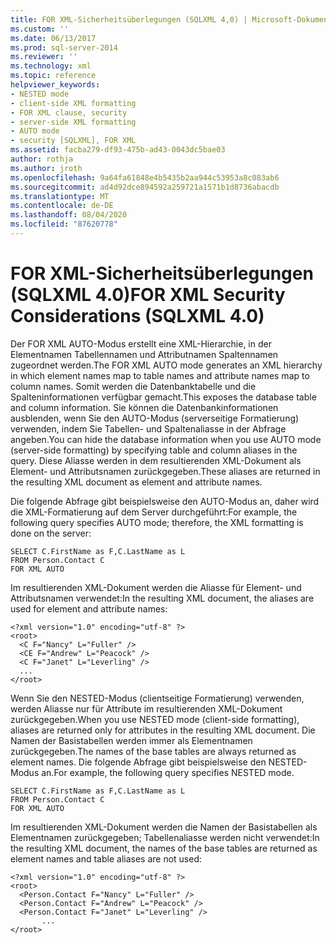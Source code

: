 ```yaml
---
title: FOR XML-Sicherheitsüberlegungen (SQLXML 4,0) | Microsoft-Dokumentation
ms.custom: ''
ms.date: 06/13/2017
ms.prod: sql-server-2014
ms.reviewer: ''
ms.technology: xml
ms.topic: reference
helpviewer_keywords:
- NESTED mode
- client-side XML formatting
- FOR XML clause, security
- server-side XML formatting
- AUTO mode
- security [SQLXML], FOR XML
ms.assetid: facba279-df93-475b-ad43-0043dc5bae03
author: rothja
ms.author: jroth
ms.openlocfilehash: 9a64fa61848e4b5435b2aa944c53953a8c083ab6
ms.sourcegitcommit: ad4d92dce894592a259721a1571b1d8736abacdb
ms.translationtype: MT
ms.contentlocale: de-DE
ms.lasthandoff: 08/04/2020
ms.locfileid: "87620778"
---
```

# <a name="for-xml-security-considerations-sqlxml-40"></a><span data-ttu-id="aadf0-102">FOR XML-Sicherheitsüberlegungen (SQLXML 4.0)</span><span class="sxs-lookup"><span data-stu-id="aadf0-102">FOR XML Security Considerations (SQLXML 4.0)</span></span>
  <span data-ttu-id="aadf0-103">Der FOR XML AUTO-Modus erstellt eine XML-Hierarchie, in der Elementnamen Tabellennamen und Attributnamen Spaltennamen zugeordnet werden.</span><span class="sxs-lookup"><span data-stu-id="aadf0-103">The FOR XML AUTO mode generates an XML hierarchy in which element names map to table names and attribute names map to column names.</span></span> <span data-ttu-id="aadf0-104">Somit werden die Datenbanktabelle und die Spalteninformationen verfügbar gemacht.</span><span class="sxs-lookup"><span data-stu-id="aadf0-104">This exposes the database table and column information.</span></span> <span data-ttu-id="aadf0-105">Sie können die Datenbankinformationen ausblenden, wenn Sie den AUTO-Modus (serverseitige Formatierung) verwenden, indem Sie Tabellen- und Spaltenaliasse in der Abfrage angeben.</span><span class="sxs-lookup"><span data-stu-id="aadf0-105">You can hide the database information when you use AUTO mode (server-side formatting) by specifying table and column aliases in the query.</span></span> <span data-ttu-id="aadf0-106">Diese Aliasse werden in dem resultierenden XML-Dokument als Element- und Attributsnamen zurückgegeben.</span><span class="sxs-lookup"><span data-stu-id="aadf0-106">These aliases are returned in the resulting XML document as element and attribute names.</span></span>  
  
 <span data-ttu-id="aadf0-107">Die folgende Abfrage gibt beispielsweise den AUTO-Modus an, daher wird die XML-Formatierung auf dem Server durchgeführt:</span><span class="sxs-lookup"><span data-stu-id="aadf0-107">For example, the following query specifies AUTO mode; therefore, the XML formatting is done on the server:</span></span>  
  
```  
SELECT C.FirstName as F,C.LastName as L   
FROM Person.Contact C   
FOR XML AUTO  
```  
  
 <span data-ttu-id="aadf0-108">Im resultierenden XML-Dokument werden die Aliasse für Element- und Attributsnamen verwendet:</span><span class="sxs-lookup"><span data-stu-id="aadf0-108">In the resulting XML document, the aliases are used for element and attribute names:</span></span>  
  
```  
<?xml version="1.0" encoding="utf-8" ?>   
<root>  
  <C F="Nancy" L="Fuller" />   
  <CE F="Andrew" L="Peacock" />   
  <C F="Janet" L="Leverling" />   
  ...  
</root>  
```  
  
 <span data-ttu-id="aadf0-109">Wenn Sie den NESTED-Modus (clientseitige Formatierung) verwenden, werden Aliasse nur für Attribute im resultierenden XML-Dokument zurückgegeben.</span><span class="sxs-lookup"><span data-stu-id="aadf0-109">When you use NESTED mode (client-side formatting), aliases are returned only for attributes in the resulting XML document.</span></span> <span data-ttu-id="aadf0-110">Die Namen der Basistabellen werden immer als Elementnamen zurückgegeben.</span><span class="sxs-lookup"><span data-stu-id="aadf0-110">The names of the base tables are always returned as element names.</span></span> <span data-ttu-id="aadf0-111">Die folgende Abfrage gibt beispielsweise den NESTED-Modus an.</span><span class="sxs-lookup"><span data-stu-id="aadf0-111">For example, the following query specifies NESTED mode.</span></span>  
  
```  
SELECT C.FirstName as F,C.LastName as L   
FROM Person.Contact C   
FOR XML AUTO  
```  
  
 <span data-ttu-id="aadf0-112">Im resultierenden XML-Dokument werden die Namen der Basistabellen als Elementnamen zurückgegeben; Tabellenaliasse werden nicht verwendet:</span><span class="sxs-lookup"><span data-stu-id="aadf0-112">In the resulting XML document, the names of the base tables are returned as element names and table aliases are not used:</span></span>  
  
```  
<?xml version="1.0" encoding="utf-8" ?>   
<root>  
  <Person.Contact F="Nancy" L="Fuller" />   
  <Person.Contact F="Andrew" L="Peacock" />   
  <Person.Contact F="Janet" L="Leverling" />   
       ...  
</root>  
```  
  
  
